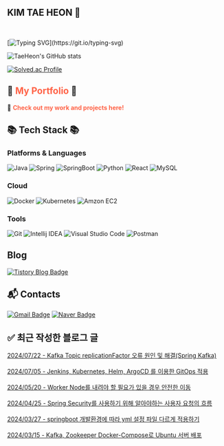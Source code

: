 
## KIM TAE HEON 👋

<br />

[![Typing SVG](https://readme-typing-svg.herokuapp.com?font=Fira+Code&weight=500&size=25&pause=1000&color=AEF75D&random=false&width=435&lines=%EC%95%88%EB%85%95%ED%95%98%EC%84%B8%EC%9A%94!+%EB%B0%B1%EC%97%94%EB%93%9C+%EA%B0%9C%EB%B0%9C%EC%9E%90+%EA%B9%80%ED%83%9C%ED%97%8C%EC%9E%85%EB%8B%88%EB%8B%A4!)](https://git.io/typing-svg)

![TaeHeon's GitHub stats](https://github-readme-stats.vercel.app/api?username=Jake-huen&show_icons=true&theme=radical)

[![Solved.ac Profile](http://mazassumnida.wtf/api/v2/generate_badge?boj=tae77777)](https://solved.ac/tae77777/)

## 🌟 <a href="https://tae77777.oopy.io/" style="color:#FF6347; text-decoration:none; font-weight:bold;" onmouseover="this.style.color='#FFD700'; this.style.transition='0.3s';" onmouseout="this.style.color='#FF6347';">My Portfolio</a> 🌟

🔗 **<span style="color:#FF6347;">Check out my work and projects here!</span>**


## 📚 Tech Stack 📚

### Platforms & Languages

![Java](https://img.shields.io/badge/Java-007396.svg?&style=for-the-badge&logo=Java&logoColor=white)
![Spring](https://img.shields.io/badge/Spring-6DB33F.svg?&style=for-the-badge&logo=Spring&logoColor=white)
![SpringBoot](https://img.shields.io/badge/Spring%20Boot-6DB33F.svg?&style=for-the-badge&logo=Spring%20Boot&logoColor=white)
![Python](https://img.shields.io/badge/Python-3776AB.svg?&style=for-the-badge&logo=Python&logoColor=white)
![React](https://img.shields.io/badge/React-61DAFB.svg?&style=for-the-badge&logo=React&logoColor=white)
![MySQL](https://img.shields.io/badge/MySQL-4479A1.svg?&style=for-the-badge&logo=MySQL&logoColor=white)

### Cloud
![Docker](https://img.shields.io/badge/Docker-2496ED.svg?&style=for-the-badge&logo=Docker&logoColor=white)
![Kubernetes](https://img.shields.io/badge/Kubernetes-326CE5.svg?&style=for-the-badge&logo=Kubernetes&logoColor=white)
![Amzon EC2](https://img.shields.io/badge/Amazon%20EC2-FF9900.svg?&style=for-the-badge&logo=Amazon%20EC2&logoColor=white)

### Tools

![Git](https://img.shields.io/badge/Git-F05032.svg?&style=for-the-badge&logo=Git&logoColor=white)
![Intellij IDEA](https://img.shields.io/badge/IntelliJ%20IDEA-000000.svg?&style=for-the-badge&logo=IntelliJ%20IDEA&logoColor=white)
![Visual Studio Code](https://img.shields.io/badge/Visual%20Studio%20Code-007ACC.svg?&style=for-the-badge&logo=Visual%20Studio%20Code&logoColor=white)
![Postman](https://img.shields.io/badge/Postman-FF6C37.svg?&style=for-the-badge&logo=Postman&logoColor=white)

## Blog
[![Tistory Blog Badge](http://img.shields.io/badge/Tistory-000000?style=flat-square&logo=Tistory&link=https://jobdong7757.tistory.com/)](https://jobdong7757.tistory.com/)


## :mailbox_with_mail: Contacts

[![Gmail Badge](https://img.shields.io/badge/Gmail-d14836?style=flat-square&logo=Gmail&logoColor=white&link=mailto:taehuen7757@gmail.com)](mailto:taehuen7757@gmail.com)
[![Naver Badge](https://img.shields.io/badge/Naver-03C75A?style=flat-square&logo=Naver&logoColor=white&link=mailto:tae77777@naver.com)](mailto:tae77777@naver.com)

## ✅ 최근 작성한 블로그 글

[2024/07/22 - Kafka Topic replicationFactor 오류 원인 및 해결(Spring Kafka)](http://jobdong7757.tistory.com/246) <br/> <br/>
[2024/07/05 - Jenkins, Kubernetes, Helm, ArgoCD 를 이용한 GitOps 적용](http://jobdong7757.tistory.com/245) <br/> <br/>
[2024/05/20 - Worker Node를 내려야 할 필요가 있을 경우 안전한 이동](http://jobdong7757.tistory.com/244) <br/> <br/>
[2024/04/25 - Spring Security를 사용하기 위해 알아야하는 사용자 요청의 흐름](http://jobdong7757.tistory.com/243) <br/> <br/>
[2024/03/27 - springboot 개발환경에 따라 yml 설정 파일 다르게 적용하기](http://jobdong7757.tistory.com/242) <br/> <br/>
[2024/03/15 - Kafka, Zookeeper Docker-Compose로 Ubuntu 서버 배포](http://jobdong7757.tistory.com/241) <br/> <br/>
